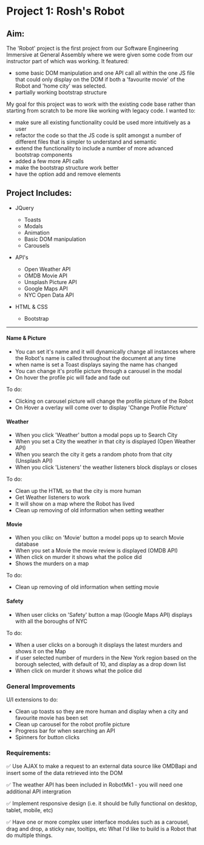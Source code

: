 # Project 1: Rosh's Robot

## Aim:
The 'Robot' project is the first project from our Software Engineering Immersive at General Assembly where we were given some code from our instructor part of which was working. It featured:
- some basic DOM manipulation and one API call all within the one JS file that could only display on the DOM if both a 'favourite movie' of the Robot and 'home city' was selected. 
- partially working bootstrap structure

My goal for this project was to work with the existing code base rather than starting from scratch to be more like working with legacy code. I wanted to:
- make sure all existing functionality could be used more intuitively as a user
- refactor the code so that the JS code is split amongst a number of different files that is simpler to understand and semantic
- extend the functionality to include a number of more advanced bootstrap components
- added a few more API calls
- make the bootstrap structure work better
- have the option add and remove elements 

## Project Includes: 
- JQuery
    - Toasts
    - Modals
    - Animation
    - Basic DOM manipulation
    - Carousels

- API's
    - Open Weather API
    - OMDB Movie API
    - Unsplash Picture API
    - Google Maps API
    - NYC Open Data API

- HTML & CSS
    - Bootstrap

---

#### Name & Picture
- You can set it's name and it will dynamically change all instances where the Robot's name is called throughout the document at any time
- when name is set a Toast displays saying the name has changed
- You can change it's profile picture through a carousel in the modal
- On hover the profile pic will fade and fade out
    
To do: 
- Clicking on carousel picture will change the profile picture of the Robot
- On Hover a overlay will come over to display 'Change Profile Picture'

#### Weather
- When you click 'Weather' button a modal pops up to Search City
- When you set a City the weather in that city is displayed (Open Weather API)
- When you search the city it gets a random photo from that city (Unsplash API)
- When you click 'Listeners' the weather listeners block displays or closes

To do:
- Clean up the HTML so that the city is more human
- Get Weather listeners to work 
- It will show on a map where the Robot has lived
- Clean up removing of old information when setting weather

#### Movie
- When you clikc on 'Movie' button a model pops up to search Movie database 
- When you set a Movie the movie review is displayed (OMDB API)
- When click on murder it shows what the police did
- Shows the murders on a map

To do:
- Clean up removing of old information when setting movie

#### Safety
- When user clicks on 'Safety' button a map (Google Maps API) displays with all the boroughs of NYC

To do: 
- When a user clicks on a borough it displays the latest murders and shows it on the Map
- if user selected number of murders in the New York region based on the borough selected, with default of 10, and display as a drop down list
- When click on murder it shows what the police did


### General Improvements 
U/I extensions to do: 
- Clean up toasts so they are more human and display when a city and favourite movie has been set
- Clean up carousel for the robot profile picture 
- Progress bar for when searching an API
- Spinners for button clicks


### Requirements: 
 
✅ Use AJAX to make a request to an external data source like OMDBapi and insert some of the data retrieved into the DOM

✅ The weather API has been included in RobotMk1 - you will need one additional API intergration 

✅ Implement responsive design (i.e. it should be fully functional on desktop, tablet, mobile, etc)

✅ Have one or more complex user interface modules such as a carousel, drag and drop, a sticky nav, tooltips, etc
What I'd like to build is a Robot that do multiple things. 